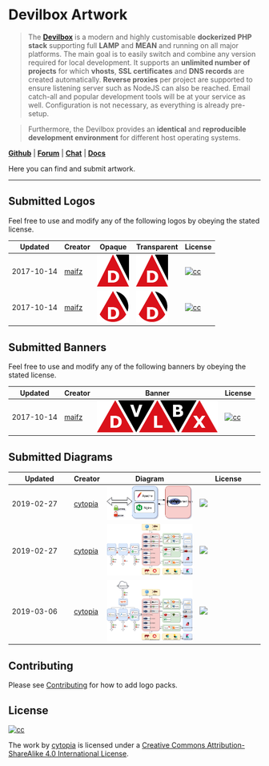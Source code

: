 # Devilbox Artwork

> The **[Devilbox](https://github.com/cytopia/devilbox)** is a modern and highly customisable **dockerized PHP stack** supporting full **LAMP** and **MEAN** and running on all major platforms. The main goal is to easily switch and combine any version required for local development. It supports an **unlimited number of projects** for which **vhosts**, **SSL certificates** and **DNS records** are created automatically. **Reverse proxies** per project are supported to ensure listening server such as NodeJS can also be reached. Email catch-all and popular development tools will be at your service as well. Configuration is not necessary, as everything is already pre-setup.

> Furthermore, the Devilbox provides an **identical** and **reproducible development environment** for different host operating systems.


**[Github](https://github.com/cytopia/devilbox)** | **[Forum](https://devilbox.discourse.group)** | **[Chat](https://gitter.im/devilbox/Lobby)** | **[Docs](https://devilbox.readthedocs.io)**


Here you can find and submit artwork.

---

## Submitted Logos

Feel free to use and modify any of the following logos by obeying the stated license.

| Updated    | Creator | Opaque | Transparent | License |
|------------|---------|--------|-------------|---------|
| 2017-10-14 | [maifz](https://github.com/maifz) | [![64](submissions_logo/cytopia/01/png/logo_64.png)](submissions_logo/cytopia/01/png/) | [![64](submissions_logo/cytopia/01/png/logo_64_trans.png)](submissions_logo/cytopia/01/png/) | [![cc](https://i.creativecommons.org/l/by-sa/4.0/88x31.png)](https://creativecommons.org/licenses/by-sa/4.0/) |
| 2017-10-14 | [maifz](https://github.com/maifz) | [![64](submissions_logo/cytopia/02/png/logo_64.png)](submissions_logo/cytopia/02/png/) | [![64](submissions_logo/cytopia/02/png/logo_64_trans.png)](submissions_logo/cytopia/02/png/) | [![cc](https://i.creativecommons.org/l/by-sa/4.0/88x31.png)](https://creativecommons.org/licenses/by-sa/4.0/) |


## Submitted Banners

Feel free to use and modify any of the following banners by obeying the stated license.

| Updated    | Creator | Banner | License |
|------------|---------|--------|---------|
| 2017-10-14 | [maifz](https://github.com/maifz) | [![64](submissions_banner/cytopia/01/png/banner_64.png)](submissions_banner/cytopia/01/png/) | [![cc](https://i.creativecommons.org/l/by-sa/4.0/88x31.png)](https://creativecommons.org/licenses/by-sa/4.0/) |


## Submitted Diagrams

<table width="100%" style="width:100%; display:table;">
 <thead>
  <tr>
   <th width="110" style="width:110px;">Updated</th>
   <th>Creator</th>
   <th>Diagram</th>
   <th width="115" style="width:115px;">License</th>
  </tr>
 </thead>
 <tbody>
  <tr>
   <td width="110" style="width:110px;">2019-02-27</td>
   <td><a href="https://github.com/cytopia">cytopia</a></td>
   <td><a href="submissions_diagrams/cytopia/02/svg/architecture-small.svg"><img src="submissions_diagrams/cytopia/02/svg/architecture-small.svg" /></a></td>
   <td width="115" style="width:115px;"><a href="https://creativecommons.org/licenses/by-sa/4.0/"><img src="https://i.creativecommons.org/l/by-sa/4.0/88x31.png" /></a></td>
  </tr>
  <tr>
   <td width="110" style="width:110px;">2019-02-27</td>
   <td><a href="https://github.com/cytopia">cytopia</a></td>
   <td><a href="submissions_diagrams/cytopia/01.old/svg/architecture-full.svg"><img src="submissions_diagrams/cytopia/01.old/svg/architecture-full.svg" /></a></td>
   <td><a href="https://creativecommons.org/licenses/by-sa/4.0/"><img src="https://i.creativecommons.org/l/by-sa/4.0/88x31.png" /></a></td>
  </tr>
  <tr>
   <td width="110" style="width:110px;">2019-03-06</td>
   <td><a href="https://github.com/cytopia">cytopia</a></td>
   <td><a href="submissions_diagrams/cytopia/01/svg/architecture-full.svg"><img src="submissions_diagrams/cytopia/01/svg/architecture-full.svg" /></a></td>
   <td><a href="https://creativecommons.org/licenses/by-sa/4.0/"><img src="https://i.creativecommons.org/l/by-sa/4.0/88x31.png" /></a></td>
  </tr>
 </tbody>
</table>


## Contributing

Please see [Contributing](CONTRIBUTING.md) for how to add logo packs.

## License

[![cc](https://i.creativecommons.org/l/by-sa/4.0/88x31.png)](https://creativecommons.org/licenses/by-sa/4.0/)

The work by [cytopia](https://github.com/cytopia) is licensed under a [Creative Commons Attribution-ShareAlike 4.0 International License](https://creativecommons.org/licenses/by-sa/4.0/).
